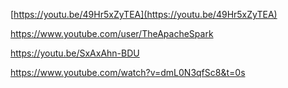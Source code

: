 [https://youtu.be/49Hr5xZyTEA](https://youtu.be/49Hr5xZyTEA)


https://www.youtube.com/user/TheApacheSpark

https://youtu.be/SxAxAhn-BDU

https://www.youtube.com/watch?v=dmL0N3qfSc8&t=0s